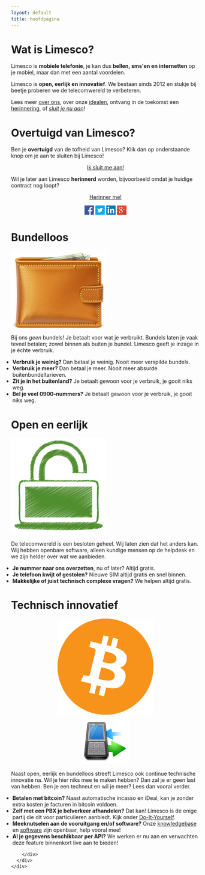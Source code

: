 ```yaml
---
layout: default
title: hoofdpagina
---
```

<!-- content -->
<div class="container">
<div class="container-fluid">
  <!-- row1 -->
  <div class="row">
    <div class="col-xs-12 col-sm-8 col-md-8">
      <div class="panel panel-primary">
        <div class="panel-heading">
          <h1>Wat is Limesco?</h1>
        </div>
        <div class="panel-body">
          <p>Limesco is <strong>mobiele telefonie</strong>, je kan dus <strong>bellen, sms'en en internetten</strong> op je mobiel, maar dan met een aantal voordelen.</p>
		  <p>Limesco is <strong>open, eerlijk en innovatief</strong>. We bestaan sinds 2012 en stukje bij beetje proberen we de telecomwereld te verbeteren.</p>
		  <p>Lees meer <a href="over/wie-zijn-wij.html">over ons</a>, over onze <a href="over/idealen.html">idealen</a>, ontvang in de toekomst een <a href="https://inschrijven.limesco.nl/herinnering.php">herinnering</a>, of <a href="https://inschrijven.limesco.nl/"><em>sluit je nu aan</em></a>!</p>
      </div>
    </div>
    </div>
    <div class="col-sm-4 col-md-4 pull-right">
      <div class="panel panel-success fill">
        <div class="panel-heading">
          <h1>Overtuigd van Limesco?</h1>
        </div>
        <div class="panel-body">
          <p>
          Ben je <strong>overtuigd</strong> van de tofheid van Limesco? Klik dan op onderstaande
          knop om je aan te sluiten bij Limesco!
          </p>
          <center>
            <p><a class="btn btn-success btn-lg" role="button" href="https://inschrijven.limesco.nl/"
                target="_blank">Ik sluit me aan!</a></p>
          </center>
          <p>
          Wil je later aan Limesco <strong>herinnerd</strong> worden, bijvoorbeeld omdat je
          huidige contract nog loopt?</p>
          <center>
          <p><a class="btn btn-success btn-lg" role="button" href="https://inschrijven.limesco.nl/herinnering.php"
                target="_blank">Herinner me!</a></p>
          </center>
          <center>
            <a href="https://facebook.com/Limesco" target="_blank" alt="Limesco op Facebook">
              <img src="facebook.jpg" alt="Limesco op Facebook"/></a>
            <a href="https://twitter.com/Limesco" target="_blank" alt="Limesco op Twitter">
              <img src="twitter.jpg" alt="Limesco op Twitter"/></a>
            <a href="https://linkedin.com/company/Limesco" target="_blank" alt="Limesco op Linkedin">
              <img src="linkedin.jpg" alt="Limesco op Linkedin"/></a>
            <a href="https://plus.google.com/102187903526181496074/" target="_blank" alt="Limesco op Google+">
              <img src="googleplus.jpg" alt="Limesco op Google+"/></a>
          </center>
        </div>
      </div>
    </div>
    </div>
  
  <!-- row2 -->
  <div class="row pull-up">
    <div class="col-xs-12 col-sm-8 col-md-8">
      <div class="panel panel-primary">
        <div class="panel-heading">
          <h1>Bundelloos</h1>
        </div>
        <div class="panel-body">
		<div class="col-xs-3 col-sm-3 col-md-2">
          <div class="panel-img-left">
            <img src="img/wallet.png" />
            <!-- icon by http://www.rockettheme.com CC-BY-ND -->
          </div>
		  </div>
          <div class="col-xs-9 col-sm-9 col-md-10">
		  <p>
          Bij ons <em>geen</em> bundels! Je betaalt voor wat je verbruikt.
          Bundels laten je vaak teveel betalen; zowel binnen als buiten je
          bundel. Limesco geeft je inzage in je &eacute;chte verbruik.
          </p>
		  <ul style="margin-left:-20px">
		  <li><strong>Verbruik je weinig?</strong> Dan betaal je weinig. Nooit meer verspilde bundels.</li>
		  <li><strong>Verbruik je meer?</strong> Dan betaal je meer. Nooit meer absurde buitenbundeltarieven.</li>
		  <li><strong>Zit je in het buitenland?</strong> Je betaalt gewoon voor je verbruik, je gooit niks weg.</li>
		  <li><strong>Bel je veel 0900-nummers?</strong> Je betaalt gewoon voor je verbruik, je gooit niks weg.</li>
		  </ul>
		  </div>
        </div>
      </div>
    </div>
    <div class="col-xs-12 col-sm-8 col-md-8">
      <div class="panel panel-primary">
        <div class="panel-heading">
          <h1>Open en eerlijk</h1>
        </div>
        <div class="panel-body">
		<div class="col-xs-3 col-sm-3 col-md-2">
          <div class="panel-img-left">
            <img src="img/open.png" />
			<!-- icon by http://www.doublejdesign.co.uk/ CC-BY -->
          </div>
		  </div>
		  <div class="col-xs-9 col-sm-9 col-md-10">
          <p>
          De telecomwereld is een besloten geheel. Wij laten zien dat het
          anders kan. Wij hebben openbare software, alleen kundige mensen
          op de helpdesk en we zijn helder over wat we aanbieden.
          </p>
		  <ul style="margin-left:-20px">
		  <li><strong>Je nummer naar ons overzetten</strong>, nu of later? Altijd gratis.</li>
		  <li><strong>Je telefoon kwijt of gestolen?</strong> Nieuwe SIM altijd gratis en snel binnen.</li>
		  <li><strong>Makkelijke of juist technisch complexe vragen?</strong> We helpen altijd gratis.</li>
		  </ul>
		  </div>
        </div>
      </div>
    </div>
  </div>
  <!-- /row2 -->

  <!-- row3 -->
  <div class="row">
    <div class="col-xs-12 col-sm-8 col-md-8">
      <div class="panel panel-primary">
		<div class="panel-heading">
          <h1>Technisch innovatief</h1>
        </div>
        <div class="panel-body">
		  <div class="col-xs-3 col-sm-3 col-md-2">
          <div class="panel-img-left">
            <center><img src="img/bitcoin.png" /></center>
          </div>
		  <div class="panel-img-left">
            <center><img src="img/pbx.png" /></center>
            <!-- icon by Youdu, CC-BY -->
          </div>
		  </div>
		  <div class="col-xs-9 col-sm-9 col-md-10">
          <p>
		  Naast open, eerlijk en bundelloos streeft Limesco ook continue technische innovatie na. Wil je hier niks mee te maken hebben? Dan zal je er geen last van hebben. Ben je een techneut en wil je meer? Lees dan vooral verder.</p>
		  <ul style="margin-left:-20px">
		  <li><strong>Betalen met bitcoin?</strong> Naast automatische incasso en iDeal, kan je zonder extra kosten je facturen in bitcoin voldoen.</li>
		  <li><strong>Zelf met een PBX je belverkeer afhandelen?</strong> Dat kan! Limesco is de enige partij die dit voor particulieren aanbiedt. Kijk onder <a
          href="/dienst/do-it-yourself.html">Do-It-Yourself</a>.</li>
		  <li><strong>Meeknutselen aan de vooruitgang en/of software?</strong> Onze <a
          href="https://secure.limesco.nl/wiki/" target="_blank">knowledgebase</a> en <a href="https://github.com/Limesco" target="_blank">software</a> zijn openbaar, help vooral mee!</li>
		  <li><strong>Al je gegevens beschikbaar per API?</strong> We werken er nu aan en verwachten deze feature binnenkort live aan te bieden!</li>
		  </ul>
		  </div>
		  
          
        </div>
      </div>
    </div>
  </div>
</div>
</div>
<!-- /content -->
